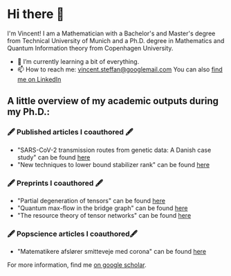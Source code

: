 # Hi there 👋

I'm Vincent! I am a Mathematician with a Bachelor's and Master's degree from Technical University of Munich and a Ph.D. degree in Mathematics and Quantum Information theory from Copenhagen University.


* 🌱 I’m currently learning a bit of everything. 
* 📫 How to reach me: vincent.steffan@googlemail.com You can also [find me on LinkedIn](https://www.linkedin.com/in/vincent-steffan-90b5331b6)




## A little overview of my academic outputs during my Ph.D.:

### 🖋️ Published articles I coauthored 🖋️
 * "SARS-CoV-2 transmission routes from genetic data: A Danish case study" can be found [here](https://journals.plos.org/plosone/article?id=10.1371/journal.pone.0241405)
 * "New techniques to lower bound stabilizer rank" can be found [here](https://quantum-journal.org/papers/q-2022-04-20-692/)

### 🖋️ Preprints I coauthored 🖋️
 * "Partial degeneration of tensors" can be found [here](https://arxiv.org/abs/2212.14095v1)
 * "Quantum max-flow in the bridge graph" can be found [here](https://arxiv.org/abs/2212.09794)
 * "The resource theory of tensor networks" can be found [here](https://arxiv.org/abs/2307.07394)

### 🖋️ Popscience articles I coauthored🖋️
 * "Matematikere afslører smitteveje med corona" can be found [here](https://aktuelnaturvidenskab.dk/find-artikel/nyeste-numre/3-2020/corona-matematik)

For more information, find me [on google scholar](https://scholar.google.com/citations?user=UIaukY8AAAAJ&hl=de).






<!--
**vsteffan/vsteffan** is a ✨ _special_ ✨ repository because its `README.md` (this file) appears on your GitHub profile.

Here are some ideas to get you started:


**languages and tools:**  

<code><img height="20" src="https://raw.githubusercontent.com/github/explore/80688e429a7d4ef2fca1e82350fe8e3517d3494d/topics/javascript/javascript.png"></code>
- 🔭 I’m currently working on ...
- 🌱 I’m currently learning ...
- 👯 I’m looking to collaborate on ...
- 🤔 I’m looking for help with ...
- 💬 Ask me about ...
- 📫 How to reach me: ...
- 😄 Pronouns: ...
- ⚡ Fun fact: ...
-->
